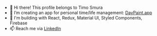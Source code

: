 - 👋 Hi there! This profile belongs to Timo Smura
- 🎨 I’m creating an app for personal time/life management: [DayPaint.app](https://www.daypaint.app)
- 🧰 I'm building with React, Redux, Material UI, Styled Components, Firebase
- 📫 Reach me via [LinkedIn](https://www.linkedin.com/in/timosmura/)
